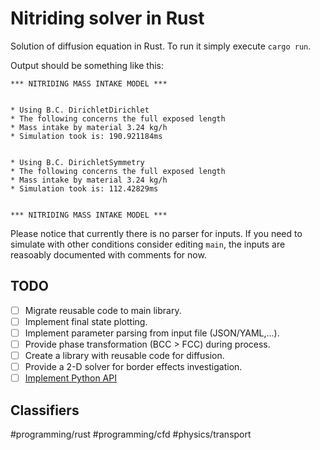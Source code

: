 # Nitriding solver in Rust

Solution of diffusion equation in Rust. To run it simply execute `cargo run`.

Output should be something like this:

```
*** NITRIDING MASS INTAKE MODEL ***


* Using B.C. DirichletDirichlet
* The following concerns the full exposed length
* Mass intake by material 3.24 kg/h
* Simulation took is: 190.921184ms


* Using B.C. DirichletSymmetry
* The following concerns the full exposed length
* Mass intake by material 3.24 kg/h
* Simulation took is: 112.42829ms


*** NITRIDING MASS INTAKE MODEL ***
```

Please notice that currently there is no parser for inputs. If you need to simulate with other conditions consider editing `main`, the inputs are reasoably documented with comments for now.

## TODO

- [ ] Migrate reusable code to main library.
- [ ] Implement final state plotting.
- [ ] Implement parameter parsing from input file (JSON/YAML,...).
- [ ] Provide phase transformation (BCC > FCC) during process.
- [ ] Create a library with reusable code for diffusion.
- [ ] Provide a 2-D solver for border effects investigation.
- [ ] [Implement Python API](https://saidvandeklundert.net/learn/2021-11-18-calling-rust-from-python-using-pyo3/)

## Classifiers

#programming/rust #programming/cfd #physics/transport
